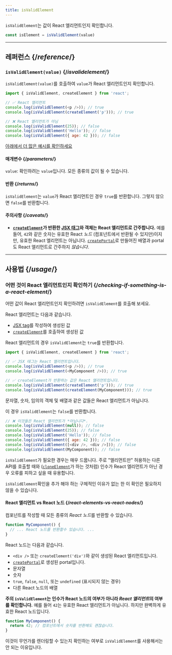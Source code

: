 ```yaml
---
title: isValidElement
---
```


<Intro>

`isValidElement`는 값이 React 엘리먼트인지 확인합니다.

```js
const isElement = isValidElement(value)
```

</Intro>

<InlineToc />

---

## 레퍼런스 {/*reference*/}

### `isValidElement(value)` {/*isvalidelement*/}

`isValidElement(value)`를 호출하여 `value`가 React 엘리먼트인지 확인합니다.

```js
import { isValidElement, createElement } from 'react';

// ✅ React 엘리먼트
console.log(isValidElement(<p />)); // true
console.log(isValidElement(createElement('p'))); // true

// ❌ React 엘리먼트가 아님
console.log(isValidElement(25)); // false
console.log(isValidElement('Hello')); // false
console.log(isValidElement({ age: 42 })); // false
```

[아래에서 더 많은 예시를 확인하세요](#usage)

#### 매개변수 {/*parameters*/}

`value`: 확인하려는 `value`입니다. 모든 종류의 값이 될 수 있습니다.

#### 반환 {/*returns*/}

`isValidElement`는 `value`가 React 엘리먼트인 경우 `true`를 반환합니다. 그렇지 않으면 `false`를 반환합니다.

#### 주의사항 {/*caveats*/}

* **[`createElement`](/reference/react/createElement)가 반환한 [JSX 태그](/learn/writing-markup-with-jsx)와 객체는 React 엘리먼트로 간주합니다.** 예를 들어, `42`와 같은 숫자는 유효한 React *노드* (컴포넌트에서 반환될 수 있지만)이지만, 유효한 React 엘리먼트는 아닙니다. [`createPortal`](/reference/react-dom/createPortal)로 만들어진 배열과 portal도 React 엘리먼트로 간주하지 *않습니다*.

---

## 사용법 {/*usage*/}

### 어떤 것이 React 엘리먼트인지 확인하기 {/*checking-if-something-is-a-react-element*/}

어떤 값이 React 엘리먼트인지 확인하려면 `isValidElement`를 호출해 보세요.

React 엘리먼트는 다음과 같습니다.

- [JSX tag](/learn/writing-markup-with-jsx)를 작성하여 생성된 값
- [`createElement`](/reference/react/createElement)를 호출하여 생성된 값

React 엘리먼트의 경우 `isValidElement`는 `true`를 반환합니다.

```js
import { isValidElement, createElement } from 'react';

// ✅ JSX 태그는 React 엘리먼트입니다.
console.log(isValidElement(<p />)); // true
console.log(isValidElement(<MyComponent />)); // true

// ✅ createElement가 반환하는 값은 React 엘리먼트입니다.
console.log(isValidElement(createElement('p'))); // true
console.log(isValidElement(createElement(MyComponent))); // true
```

문자열, 숫자, 임의의 객체 및 배열과 같은 값들은 React 엘리먼트가 아닙니다.

이 경우 `isValidElement`는 `false`를 반환합니다.

```js
// ❌ 이것들은 React 엘리먼트가 *아닙니다*.
console.log(isValidElement(null)); // false
console.log(isValidElement(25)); // false
console.log(isValidElement('Hello')); // false
console.log(isValidElement({ age: 42 })); // false
console.log(isValidElement([<div />, <div />])); // false
console.log(isValidElement(MyComponent)); // false
```

`isValidElement`가 필요한 경우는 매우 드뭅니다. 주로 "엘리먼트만" 허용하는 다른 API를 호출할 때와 ([`cloneElement`](/reference/react/cloneElement)가 하는 것처럼) 인수가 React 엘리먼트가 아닌 경우 오류를 피하고 싶을 때 유용합니다.

`isValidElement`확인을 추가 해야 하는 구체적인 이유가 없는 한 이 확인은 필요하지 않을 수 있습니다.

<DeepDive>

#### React 엘리먼트 vs React 노드 {/*react-elements-vs-react-nodes*/}

컴포넌트를 작성할 때 모든 종류의 *React 노드*를 반환할 수 있습니다.

```js
function MyComponent() {
  // ... React 노드를 반환할수 있습니다. ...
}
```

React 노드는 다음과 같습니다.
- `<div />` 또는 `createElement('div')`와 같이 생성된 React 엘리먼트입니다.
- [`createPortal`](/reference/react-dom/createPortal)로 생성된 portal입니다.
- 문자열
- 숫자
- `true`, `false`, `null`, 또는 `undefined` (표시되지 않는 경우)
- 다른 React 노드의 배열

**주의 `isValidElement`는 인수가 React 노드의 여부가 아니라 *React 엘리먼트*의 여부를 확인합니다.** 예를 들어 `42`는 유효한 React 엘리먼트가 아닙니다. 하지만 완벽하게 유효한 React 노드입니다.

```js
function MyComponent() {
  return 42; // 컴포넌트에서 숫자를 반환해도 괜찮습니다.
}
```

이것이 무언가를 렌더링할 수 있는지 확인하는 여부로 `isValidElement`를 사용해서는 안 되는 이유입니다.

</DeepDive>
